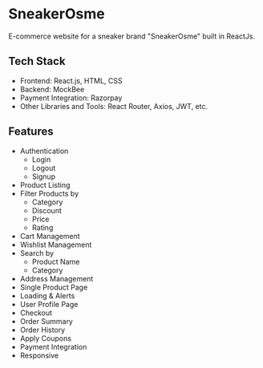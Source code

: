 
# SneakerOsme

E-commerce website for a sneaker brand "SneakerOsme" built in ReactJs. 


## Tech Stack

- Frontend: React.js, HTML, CSS
- Backend: MockBee
- Payment Integration: Razorpay
- Other Libraries and Tools: React Router, Axios, JWT, etc.

## Features

- Authentication
  - Login
  - Logout
  - Signup
- Product Listing
- Filter Products by
  - Category
  - Discount
  - Price
  - Rating
- Cart Management
- Wishlist Management
- Search by
  - Product Name
  - Category
- Address Management
- Single Product Page
- Loading & Alerts
- User Profile Page
- Checkout
- Order Summary
- Order History
- Apply Coupons
- Payment Integration
- Responsive






